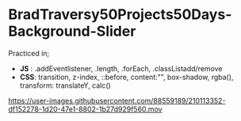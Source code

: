 # BradTraversy50Projects50Days-Background-Slider
Practiced in;
   *  __JS__ : .addEventlistener, .length, .forEach, .classListadd/remove 
   *  __CSS__: transition, z-index, ::before, content:"", box-shadow, rgba(), transform: translateY, calc()

https://user-images.githubusercontent.com/88559189/210113352-df152278-1d20-47e1-8802-1b27d929f560.mov

